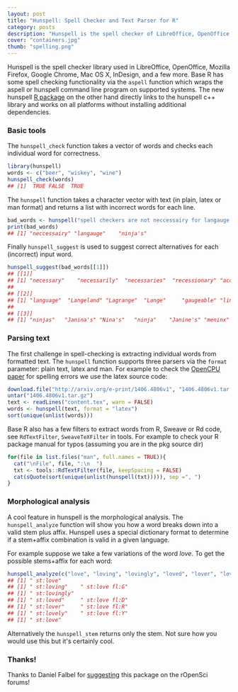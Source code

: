 ```yaml
---
layout: post
title: "Hunspell: Spell Checker and Text Parser for R"
category: posts
description: "Hunspell is the spell checker of LibreOffice, OpenOffice, Mozilla Firefox, Google Chrome, and it is also used by proprietary software packages, like Mac OS X, InDesign, memoQ, Opera and SDL Trados. The R package makes the most important functionality directly available from R, on all platforms without additional dependencies."
cover: "containers.jpg"
thumb: "spelling.png"
---
```


Hunspell is the spell checker library used in LibreOffice, OpenOffice, Mozilla Firefox, Google Chrome, Mac OS X, InDesign, and a few more. Base R has some spell checking functionality via the `aspell` function which wraps the aspell or hunspell command line program on supported systems. The new hunspell [R package](https://cran.r-project.org/web/packages/hunspell) on the other hand directly links to the hunspell c++ library and works on all platforms without installing additional dependencies.

### Basic tools

The `hunspell_check` function takes a vector of words and checks each individual word for correctness.

```r
library(hunspell)
words <- c("beer", "wiskey", "wine")
hunspell_check(words)
## [1]  TRUE FALSE  TRUE
```

The `hunspell` function takes a character vector with text (in plain, latex or man format) and returns a list with incorrect words for each line.

```r
bad_words <- hunspell("spell checkers are not neccessairy for langauge ninja's")
print(bad_words)
## [1] "neccessairy" "langauge"    "ninja's"    
```

Finally `hunspell_suggest` is used to suggest correct alternatives for each (incorrect) input word.

```r
hunspell_suggest(bad_words[[1]])
## [[1]]
## [1] "necessary"    "necessarily"  "necessaries"  "recessionary" "accessory"    "incarcerate" 
##
## [[2]]
## [1] "language"  "Langeland" "Lagrange"  "Lange"     "gaugeable" "linkage"   "Langland" 
##
## [[3]]
## [1] "ninjas"   "Janina's" "Nina's"   "ninja"    "Janine's" "meninx"   "nark's"
```

### Parsing text

The first challenge in spell-checking is extracting individual words from formatted text. The `hunspell` function supports three parsers via the `format` parameter: plain text, latex and man. For example to check the [OpenCPU paper](http://arxiv.org/abs/1406.4806) for spelling errors we use the latex source code:

```r
download.file("http://arxiv.org/e-print/1406.4806v1", "1406.4806v1.tar.gz",  mode = "wb")
untar("1406.4806v1.tar.gz")
text <- readLines("content.tex", warn = FALSE)
words <- hunspell(text, format = "latex")
sort(unique(unlist(words)))
```

Base R also has a few filters to extract words from R, Sweave or Rd code, see `RdTextFilter`, `SweaveTeXFilter` in tools. For example to check your R package manual for typos (assuming you are in the pkg source dir)

```r
for(file in list.files("man", full.names = TRUE)){
  cat("\nFile", file, ":\n  ")
  txt <- tools::RdTextFilter(file, keepSpacing = FALSE)
  cat(sQuote(sort(unique(unlist(hunspell(txt))))), sep =", ")
}
```  

### Morphological analysis

A cool feature in hunspell is the morphological analysis. The `hunspell_analyze` function will show you how a word breaks down into a valid stem plus affix. Hunspell uses a special dictionary format to determine if a stem+affix combination is valid in a given language. 

For example suppose we take a few variations of the word *love*. To get the possible stems+affix for each word: 

```r
hunspell_analyze(c("love", "loving", "lovingly", "loved", "lover", "lovely", "love"))
## [1] " st:love"
## [1] " st:loving"    " st:love fl:G"
## [1] " st:lovingly"
## [1] " st:loved"     " st:love fl:D"
## [1] " st:lover"     " st:love fl:R"
## [1] " st:lovely"    " st:love fl:Y"
## [1] " st:love"
```

Alternatively the `hunspell_stem` returns only the stem. Not sure how you would use this but it's certainly cool.

### Thanks!

Thanks to Daniel Falbel for [suggesting](https://discuss.ropensci.org/t/r-interface-with-hunspell/327) this package on the rOpenSci forums!
